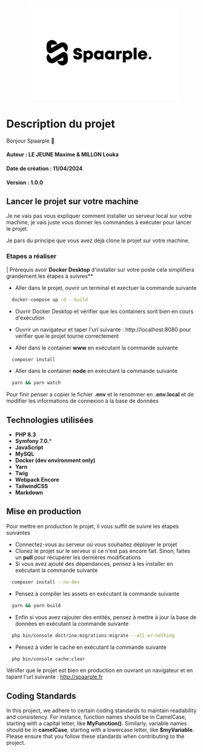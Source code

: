 <h1 align="center">
  <a href="https://spaarple.fr">
    <img src="assets/images/dark-logo.svg" alt="spaarple identité visuelle" width="400">
  </a>
</h1>

# Description du projet
Bonjour Spaarple :wave:
#### Auteur : **LE JEUNE Maxime & MILLON Louka**
#### Date de création : **11/04/2024**
#### Version : **1.0.0**

## Lancer le projet sur votre machine
Je ne vais pas vous expliquer comment installer un serveur local sur votre machine, je vais juste vous donner 
les commandes à exécuter pour lancer le projet.<br>

Je pars du principe que vous avez déjà clone le projet sur votre machine.

### Etapes a réaliser
| Prérequis avoir **Docker Desktop** d'installer sur votre poste cela simplifiera grandement les étapes à suivres**

- Aller dans le projet, ouvrir un terminal et exectuer la commande suivante
```bash
  docker-compose up -d --build
```
- Ouvrir Docker Desktop et vérifier que les containers sont bien en cours d'exécution
- Ouvrir un navigateur et taper l'url suivante : http://localhost:8080 pour vérifier que le projet tourne correctement

- Aller dans le container **www** en exécutant la commande suivante
```bash
  composer install
```
- Aller dans le container **node** en exécutant la commande suivante
```bash
  yarn && yarn watch
```

Pour finir penser a copier le fichier **.env** et le renommer en **.env.local** et de modifier les informations de 
connexion à la base de données

## Technologies utilisées
- **PHP 8.3**
- **Symfony 7.0.***
- **JavaScript**
- **MySQL**
- **Docker (dev environment only)**
- **Yarn**
- **Twig**
- **Webpack Encore**
- **TailwindCSS**
- **Markdown**

## Mise en production
Pour mettre en production le projet, il vous suffit de suivre les étapes suivantes
- Connectez-vous au serveur où vous souhaitez déployer le projet
- Clonez le projet sur le serveur si ce n'est pas encore fait. Sinon, faites un **pull** pour récupérer les dernières modifications
- Si vous avez ajouté des dépendances, pensez à les installer en exécutant la commande suivante
```bash
  composer install --no-dev
```
- Pensez à compiler les assets en exécutant la commande suivante
```bash
  yarn && yarn build
```
- Enfin si vous avez rajouter des entités, pensez à mettre à jour la base de données en exécutant la commande suivante
```bash
  php bin/console doctrine:migrations:migrate --all-or-nothing
```
- Pensez à vider le cache en exécutant la commande suivante
```bash
  php bin/console cache:clear
```

Vériifer que le projet est bien en production en ouvrant un navigateur et en tapant l'url suivante : http://spaarple.fr

## Coding Standards
In this project, we adhere to certain coding standards to maintain readability and consistency.
For instance, function names should be in CamelCase, starting with a capital letter, 
like **MyFunction()**. Similarly, variable names should be in **camelCase**, starting with a lowercase letter,
like **$myVariable**. Please ensure that you follow these standards when contributing to the project.